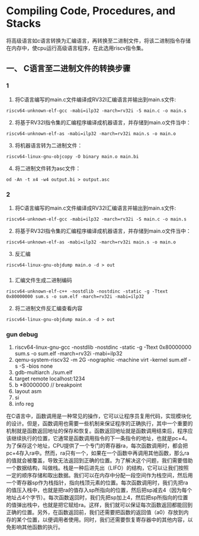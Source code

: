 # Compiling Code, Procedures, and Stacks

将高级语言如c语言转换为汇编语言，再转换至二进制文件，将该二进制指令存储在内存中，使cpu运行高级语言程序，在此选用riscv指令集。

## 一、 C语言至二进制文件的转换步骤

### 1

1. 将C语言编写的main.c文件编译成RV32I汇编语言并输出到main.s文件:
```
riscv64-unknown-elf-gcc -mabi=ilp32 -march=rv32i -S main.c -o main.s
```
2. 将基于RV32I指令集的汇编程序编译成机器语言，并存储到main.o文件当中：
```
riscv64-unknown-elf-as -mabi=ilp32 -march=rv32i main.s -o main.o
```
3. 将机器语言转为二进制文件：
```
riscv64-linux-gnu-objcopy -O binary main.o main.bi
```
4. 将二进制文件转为asc文件：
```
od -An -t x4 -w4 output.bi > output.asc
```

### 2

1. 将C语言编写的main.c文件编译成RV32I汇编语言并输出到main.s文件:
```
riscv64-unknown-elf-gcc -mabi=ilp32 -march=rv32i -S main.c -o main.s
```
2. 将基于RV32I指令集的汇编程序编译成机器语言，并存储到main.o文件当中：
```
riscv64-unknown-elf-as -mabi=ilp32 -march=rv32i main.s -o main.o
```
3. 反汇编
```
riscv64-linux-gnu-objdump main.o -d > out
```

### 
1. 汇编文件生成二进制编码
```
riscv64-unknown-elf-c++ -nostdlib -nostdinc -static -g -Ttext 0x80000000 sum.s -o sum.elf -march=rv32i -mabi=ilp32
```
2. 将二进制文件反汇编查看内容
```
riscv64-linux-gnu-objdump main.o -d > out
```

### gun debug

1. riscv64-linux-gnu-gcc -nostdlib -nostdinc -static -g -Ttext 0x80000000 sum.s -o sum.elf -march=rv32i -mabi=ilp32
2. qemu-system-riscv32 -m 2G -nographic -machine virt -kernel sum.elf -s -S -bios none
3. gdb-multiarch ./sum.elf
4. target remote localhost:1234
5. b *80000000  // breakpoint
7. layout asm
8. si
9. info reg


在C语言中，函数调用是一种常见的操作，它可以让程序员复用代码，实现模块化的设计。但是，函数调用也需要一些机制来保证程序的正确执行，其中一个重要的机制就是函数返回地址的保存和恢复。函数返回地址就是函数调用结束后，程序应该继续执行的位置，它通常是函数调用指令的下一条指令的地址，也就是pc+4。为了保存这个地址，CPU提供了一个专门的寄存器ra，每次函数调用时，都会把pc+4存入ra中。然而，ra只有一个，如果在一个函数中再调用其他函数，那么ra的值就会被覆盖，导致无法返回到正确的位置。为了解决这个问题，我们需要借助一个数据结构，叫做栈。栈是一种后进先出（LIFO）的结构，它可以让我们按照一定的顺序存储和取出数据。我们可以在内存中分配一段空间作为栈空间，然后用一个寄存器sp作为栈指针，指向栈顶元素的位置。每次函数调用时，我们先把ra的值压入栈中，也就是把ra的值存入sp所指向的位置，然后把sp减去4（因为每个地址占4个字节）。每次函数返回时，我们先把sp加上4，然后把sp所指向的位置的值弹出栈中，也就是把它赋给ra。这样，我们就可以保证每次函数返回都能回到正确的位置。另外，在函数返回前，我们还需要把函数的返回值（a0）存放到内存的某个位置，以便调用者使用。同时，我们还需要恢复寄存器中的其他内容，以免影响其他函数的执行。
